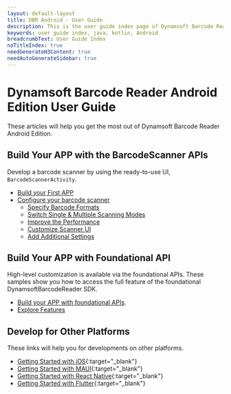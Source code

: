 ```yaml
---
layout: default-layout
title: DBR Android - User Guide 
description: This is the user guide index page of Dynamsoft Barcode Reader Android SDK.
keywords: user guide index, java, kotlin, Android
breadcrumbText: User Guide Index
noTitleIndex: true
needGenerateH3Content: true
needAutoGenerateSidebar: true
---
```


# Dynamsoft Barcode Reader Android Edition User Guide

These articles will help you get the most out of Dynamsoft Barcode Reader Android Edition.

## Build Your APP with the BarcodeScanner APIs

Develop a barcode scanner by using the ready-to-use UI, `BarcodeScannerActivity`.

- [Build your First APP](../user-guide.md)
- [Configure your barcode scanner](configure-barcode-scanner.md)
  - [Specify Barcode Formats](scanner-barcode-formats.md)
  - [Switch Single & Multiple Scanning Modes](scanner-multi-barcodes.md)
  - [Improve the Performance](scanner-improve-performance.md)
  - [Customize Scanner UI](scanner-customize-ui.md)
  - [Add Additional Settings](scanner-additional-settings.md)

## Build Your APP with Foundational API

High-level customization is available via the foundational APIs. These samples show you how to access the full feature of the foundational DynamsoftBarcodeReader SDK.

- [Build your APP with foundational APIs](../foundational-guide.md).
- [Explore Features](explore-features/index.md)

## Develop for Other Platforms

These links will help you for developments on other platforms.

- [Getting Started with iOS](https://www.dynamsoft.com/barcode-reader/docs/mobile/programming/objectivec-swift/?ver=latest){:target="_blank"}
- [Getting Started with MAUI](https://www.dynamsoft.com/capture-vision/docs/programming/maui/?ver=latest){:target="_blank"}
- [Getting Started with React Native](https://www.dynamsoft.com/capture-vision/docs/programming/react-native/?ver=latest){:target="_blank"}
- [Getting Started with Flutter](https://www.dynamsoft.com/capture-vision/docs/programming/flutter/?ver=latest){:target="_blank"}

